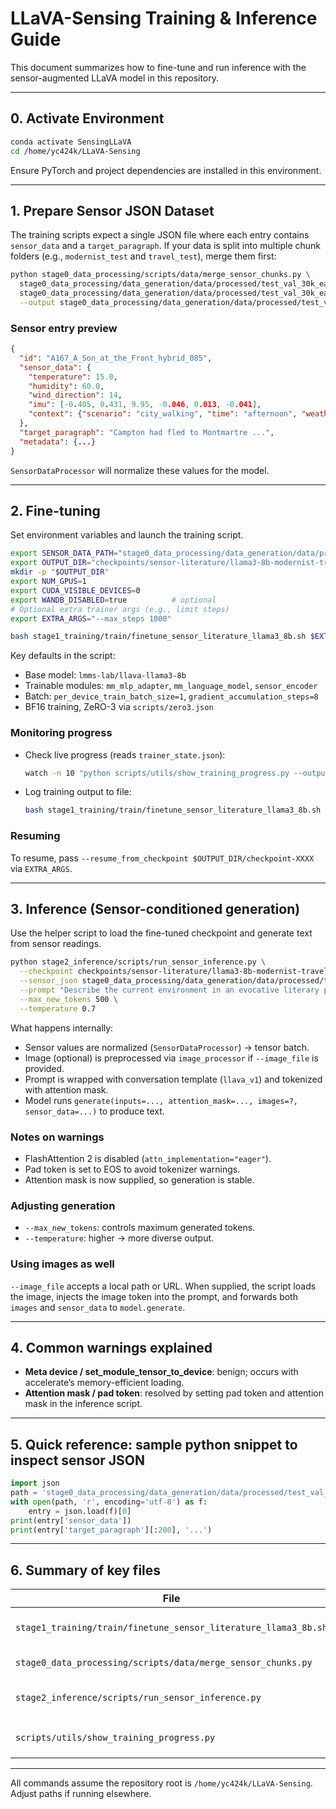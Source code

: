 # LLaVA-Sensing Training & Inference Guide

This document summarizes how to fine-tune and run inference with the sensor-augmented LLaVA model in this repository.

---

## 0. Activate Environment

```bash
conda activate SensingLLaVA
cd /home/yc424k/LLaVA-Sensing
```

Ensure PyTorch and project dependencies are installed in this environment.

---

## 1. Prepare Sensor JSON Dataset

The training scripts expect a single JSON file where each entry contains `sensor_data` and a `target_paragraph`. If your data is split into multiple chunk folders (e.g., `modernist_test` and `travel_test`), merge them first:

```bash
python stage0_data_processing/scripts/data/merge_sensor_chunks.py \
  stage0_data_processing/data_generation/data/processed/test_val_30k_each/modernist_test \
  stage0_data_processing/data_generation/data/processed/test_val_30k_each/travel_test \
  --output stage0_data_processing/data_generation/data/processed/test_val_30k_each/modernist_travel_test.json
```

### Sensor entry preview

```json
{
  "id": "A167_A_Son_at_the_Front_hybrid_085",
  "sensor_data": {
    "temperature": 15.0,
    "humidity": 60.0,
    "wind_direction": 14,
    "imu": [-0.405, 0.431, 9.95, -0.046, 0.013, -0.041],
    "context": {"scenario": "city_walking", "time": "afternoon", "weather": "clear"}
  },
  "target_paragraph": "Campton had fled to Montmartre ...",
  "metadata": {...}
}
```

`SensorDataProcessor` will normalize these values for the model.

---

## 2. Fine-tuning

Set environment variables and launch the training script.

```bash
export SENSOR_DATA_PATH="stage0_data_processing/data_generation/data/processed/test_val_30k_each/modernist_travel_test.json"
export OUTPUT_DIR="checkpoints/sensor-literature/llama3-8b-modernist-travel-$(date +%Y%m%d)"
mkdir -p "$OUTPUT_DIR"
export NUM_GPUS=1
export CUDA_VISIBLE_DEVICES=0
export WANDB_DISABLED=true          # optional
# Optional extra trainer args (e.g., limit steps)
export EXTRA_ARGS="--max_steps 1000"

bash stage1_training/train/finetune_sensor_literature_llama3_8b.sh $EXTRA_ARGS
```

Key defaults in the script:
- Base model: `lmms-lab/llava-llama3-8b`
- Trainable modules: `mm_mlp_adapter`, `mm_language_model`, `sensor_encoder`
- Batch: `per_device_train_batch_size=1`, `gradient_accumulation_steps=8`
- BF16 training, ZeRO-3 via `scripts/zero3.json`

### Monitoring progress

* Check live progress (reads `trainer_state.json`):
  ```bash
  watch -n 10 "python scripts/utils/show_training_progress.py --output_dir $OUTPUT_DIR"
  ```
* Log training output to file:
  ```bash
  bash stage1_training/train/finetune_sensor_literature_llama3_8b.sh $EXTRA_ARGS | tee $OUTPUT_DIR/train.log
  ```

### Resuming

To resume, pass `--resume_from_checkpoint $OUTPUT_DIR/checkpoint-XXXX` via `EXTRA_ARGS`.

---

## 3. Inference (Sensor-conditioned generation)

Use the helper script to load the fine-tuned checkpoint and generate text from sensor readings.

```bash
python stage2_inference/scripts/run_sensor_inference.py \
  --checkpoint checkpoints/sensor-literature/llama3-8b-modernist-travel-20250922 \
  --sensor_json stage0_data_processing/data_generation/data/processed/test_val_30k_each/modernist_travel_test.json \
  --prompt "Describe the current environment in an evocative literary paragraph." \
  --max_new_tokens 500 \
  --temperature 0.7
```

What happens internally:
- Sensor values are normalized (`SensorDataProcessor`) → tensor batch.
- Image (optional) is preprocessed via `image_processor` if `--image_file` is provided.
- Prompt is wrapped with conversation template (`llava_v1`) and tokenized with attention mask.
- Model runs `generate(inputs=..., attention_mask=..., images=?, sensor_data=...)` to produce text.

### Notes on warnings

- FlashAttention 2 is disabled (`attn_implementation="eager"`).
- Pad token is set to EOS to avoid tokenizer warnings.
- Attention mask is now supplied, so generation is stable.

### Adjusting generation

- `--max_new_tokens`: controls maximum generated tokens.
- `--temperature`: higher → more diverse output.

### Using images as well

`--image_file` accepts a local path or URL. When supplied, the script loads the image, injects the image token into the prompt, and forwards both `images` and `sensor_data` to `model.generate`.

---

## 4. Common warnings explained

* **Meta device / set_module_tensor_to_device**: benign; occurs with accelerate’s memory-efficient loading.
* **Attention mask / pad token**: resolved by setting pad token and attention mask in the inference script.

---

## 5. Quick reference: sample python snippet to inspect sensor JSON

```python
import json
path = 'stage0_data_processing/data_generation/data/processed/test_val_30k_each/modernist_travel_test.json'
with open(path, 'r', encoding='utf-8') as f:
    entry = json.load(f)[0]
print(entry['sensor_data'])
print(entry['target_paragraph'][:200], '...')
```

---

## 6. Summary of key files

| File | Purpose |
|------|---------|
| `stage1_training/train/finetune_sensor_literature_llama3_8b.sh` | Training launcher (LLaMA3 + sensor encoder) |
| `stage0_data_processing/scripts/data/merge_sensor_chunks.py` | Merge chunked sensor JSON files |
| `stage2_inference/scripts/run_sensor_inference.py` | Sensor-conditioned text generation |
| `scripts/utils/show_training_progress.py` | Monitor training progress via `trainer_state.json` |

---

All commands assume the repository root is `/home/yc424k/LLaVA-Sensing`. Adjust paths if running elsewhere.
